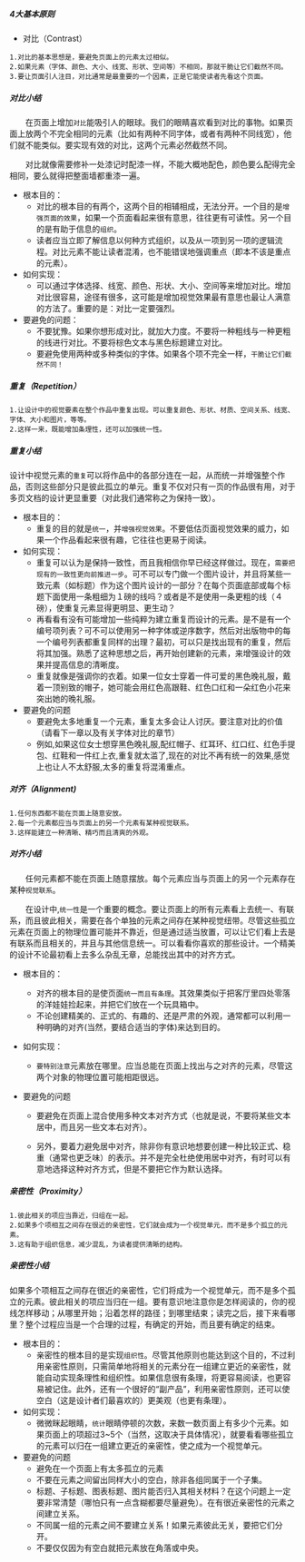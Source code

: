 ##### 4大基本原则

* 对比（Contrast）

```
1.对比的基本思想是，要避免页面上的元素太过相似。
2.如果元素（字体、颜色、大小、线宽、形状、空间等）不相同，那就干脆让它们截然不同。
3.要让页面引人注目，对比通常是最重要的一个因素，正是它能使读者先看这个页面。
```

##### 对比小结

　　在页面上增加`对比`能吸引人的眼球。我们的眼睛喜欢看到对比的事物。如果页面上放两个不完全相同的元素（比如有两种不同字体，或者有两种不同线宽），他们就不能类似。要实现有效的对比，这两个元素必然截然不同。

　　对比就像需要修补一处漆记时配漆一样，不能大概地配色，颜色要么配得完全相同，要么就得把整面墙都重漆一遍。

* 根本目的：
  * 对比的根本目的有两个，这两个目的相辅相成，无法分开。一个目的是`增强页面的效果`，如果一个页面看起来很有意思，往往更有可读性。另一个目的是有助于信息的`组织`。
  * 读者应当立即了解信息以何种方式组织，以及从一项到另一项的逻辑流程。对比元素不能让读者混淆，也不能错误地强调重点（即本不该是重点的元素）。
* 如何实现：
  * 可以通过字体选择、线宽、颜色、形状、大小、空间等来增加对比。增加对比很容易，途径有很多，这可能是增加视觉效果最有意思也最让人满意的方法了。重要的是：对比一定要强烈。
* 要避免的问题：
  * 不要犹豫。如果你想形成对比，就加大力度。不要将一种粗线与一种更粗的线进行对比。不要将棕色文本与黑色标题建立对比。
  * 要避免使用两种或多种类似的字体。如果各个项不完全一样，`干脆让它们截然不同！`



##### 重复（Repetition）

```
1.让设计中的视觉要素在整个作品中重复出现。可以重复颜色、形状、材质、空间关系、线宽、字体、大小和图片，等等。
2.这样一来，既能增加条理性，还可以加强统一性。
```

##### 重复小结

  设计中视觉元素的`重复`可以将作品中的各部分连在一起，从而统一并增强整个作品，否则这些部分只是彼此孤立的单元。重复不仅对只有一页的作品很有用，对于多页文档的设计更显重要（对此我们通常称之为保持一致）。

* 根本目的：
  * 重复的目的就是`统一`，并`增强视觉效果`。不要低估页面视觉效果的威力，如果一个作品看起来很有趣，它往往也更易于阅读。
* 如何实现：
  * 重复可以认为是保持一致性，而且我相信你早已经这样做过。现在，`需要把现有的一致性更向前推进一步`。可不可以专门做一个图片设计，并且将某些一致元素（如标题）作为这个图片设计的一部分？在每个页面底部或每个标题下面使用一条粗细为１磅的线吗？或者是不是使用一条更粗的线（４磅），使重复元素显得更明显、更生动？
  * 再看看有没有可能增加一些纯粹为建立重复而设计的元素。是不是有一个编号项列表？可不可以使用另一种字体或逆序数字，然后对出版物中的每一个编号列表都重复同样的出理？最初，可以只是找出现有的重复，然后将其加强。熟悉了这种思想之后，再开始创建新的元素，来增强设计的效果并提高信息的清晰度。
  * 重复就像是强调你的衣着。如果一位女士穿着一件可爱的黑色晚礼服，戴着一顶别致的帽子，她可能会用红色高跟鞋、红色口红和一朵红色小花来突出她的晚礼服。
* 要避免的问题
  * 要避免太多地重复一个元素，重复太多会让人讨厌。要注意对比的价值（请看下一章以及有关字体对比的章节）
  * 例如,如果这位女士想穿黑色晚礼服,配红帽子、红耳环、红口红、红色手提包、红鞋和一件红上衣,重复就太滥了,现在的对比不再有统一的效果,感觉上也让人不太舒服,太多的重复将混淆重点。



##### 对齐（Alignment)

```
1.任何东西都不能在页面上随意安放。
2.每一个元素都应当与页面上的另一个元素有某种视觉联系。
3.这样能建立一种清晰、精巧而且清爽的外观。
```

##### 对齐小结

　　任何元素都不能在页面上随意摆放。每个元素应当与页面上的另一个元素存在某种`视觉联系`。

　　在设计中,`统一性`是一个重要的概念。要让页面上的所有元素看上去统一、有联系，而且彼此相关，需要在各个单独的元素之间存在某种视觉纽带。尽管这些孤立元素在页面上的物理位置可能并不靠近，但是通过适当放置，可以让它们看上去是有联系而且相关的，并且与其他信息统一。可以看看你喜欢的那些设计。一个精美的设计不论最初看上去多么杂乱无章，总能找出其中的对齐方式。

* 根本目的：

  * 对齐的根本目的是使页面`统一而且有条理`。其效果类似于把客厅里四处零落的洋娃娃捡起来，并把它们放在一个玩具箱中。
  * 不论创建精美的、正式的、有趣的、还是严肃的外观，通常都可以利用一种明确的对齐(当然，要结合适当的字体)来达到目的。

* 如何实现：

  * `要特别注意`元素放在哪里。应当总能在页面上找出与之对齐的元素，尽管这两个对象的物理位置可能相距很远。

* 要避免的问题

  * 要避免在页面上混合使用多种文本对齐方式（也就是说，不要将某些文本居中，而且另一些文本右对齐）。

  * 另外，要着力避免居中对齐，除非你有意识地想要创建一种比较正式、稳重（通常也更乏味）的表示。并不是完全杜绝使用居中对齐，有时可以有意地选择这种对齐方式，但是不要把它作为默认选择。

    

##### 亲密性（Proximity）

```
1.彼此相关的项应当靠近，归组在一起。
2.如果多个项相互之间存在很近的亲密性，它们就会成为一个视觉单元，而不是多个孤立的元素。
3.这有助于组织信息，减少混乱，为读者提供清晰的结构。
```

##### 亲密性小结

  如果多个项相互之间存在很近的亲密性，它们将成为一个视觉单元，而不是多个孤立的元素。彼此相关的项应当归在一组。要有意识地注意你是怎样阅读的，你的视线怎样移动；从哪里开始；沿着怎样的路径；到哪里结束；读完之后，接下来看哪里？整个过程应当是一个合理的过程，有确定的开始，而且要有确定的结束。

* 根本目的：
  * 亲密性的根本目的是实现`组织性`。尽管其他原则也能达到这个目的，不过利用亲密性原则，只需简单地将相关的元素分在一组建立更近的亲密性，就能自动实现条理性和组织性。如果信息很有条理，将更容易阅读，也更容易被记住。此外，还有一个很好的“副产品”，利用亲密性原则，还可以使空白（这是设计者们最喜欢的）更美观（也更有条理）。
* 如何实现：
  * 微微眯起眼睛，`统计`眼睛停顿的次数，来数一数页面上有多少个元素。如果页面上的项超过3~5个（当然，这取决于具体情况），就要看看哪些孤立的元素可以归在一组建立更近的亲密性，使之成为一个视觉单元。
* 要避免的问题
  * 避免在一个页面上有太多孤立的元素
  * 不要在元素之间留出同样大小的空白，除非各组同属于一个子集。
  * 标题、子标题、图表标题、图片能否归入其相关材料？在这个问题上一定要非常清楚（哪怕只有一点含糊都要尽量避免）。在有很近亲密性的元素之间建立关系。
  * 不同属一组的元素之间不要建立关系！如果元素彼此无关，要把它们分开。
  * 不要仅仅因为有空白就把元素放在角落或中央。


